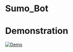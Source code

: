 # Sumo_Bot

# Demonstration
[![Demo](https://img.youtube.com/vi/_Mge5KiBz2M/0.jpg)](https://youtube.com/playlist?list=PLfsMcIVwDpRSMIsY_dsrct3QpR73TPw5h)
